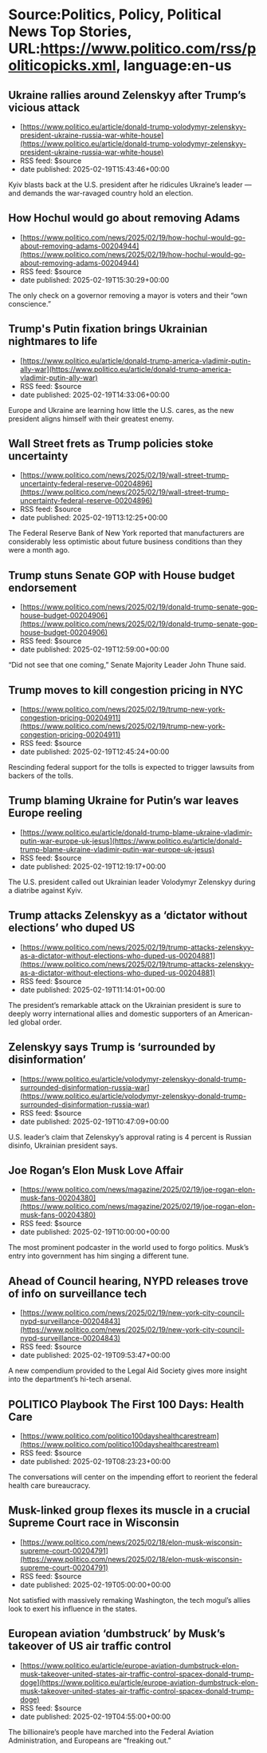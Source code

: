 # Source:Politics, Policy, Political News Top Stories, URL:https://www.politico.com/rss/politicopicks.xml, language:en-us

## Ukraine rallies around Zelenskyy after Trump’s vicious attack
 - [https://www.politico.eu/article/donald-trump-volodymyr-zelenskyy-president-ukraine-russia-war-white-house](https://www.politico.eu/article/donald-trump-volodymyr-zelenskyy-president-ukraine-russia-war-white-house)
 - RSS feed: $source
 - date published: 2025-02-19T15:43:46+00:00

Kyiv blasts back at the U.S. president after he ridicules Ukraine’s leader — and demands the war-ravaged country hold an election.

## How Hochul would go about removing Adams
 - [https://www.politico.com/news/2025/02/19/how-hochul-would-go-about-removing-adams-00204944](https://www.politico.com/news/2025/02/19/how-hochul-would-go-about-removing-adams-00204944)
 - RSS feed: $source
 - date published: 2025-02-19T15:30:29+00:00

The only check on a governor removing a mayor is voters and their “own conscience.”

## Trump's Putin fixation brings Ukrainian nightmares to life
 - [https://www.politico.eu/article/donald-trump-america-vladimir-putin-ally-war](https://www.politico.eu/article/donald-trump-america-vladimir-putin-ally-war)
 - RSS feed: $source
 - date published: 2025-02-19T14:33:06+00:00

Europe and Ukraine are learning how little the U.S. cares, as the new president aligns himself with their greatest enemy.

## Wall Street frets as Trump policies stoke uncertainty
 - [https://www.politico.com/news/2025/02/19/wall-street-trump-uncertainty-federal-reserve-00204896](https://www.politico.com/news/2025/02/19/wall-street-trump-uncertainty-federal-reserve-00204896)
 - RSS feed: $source
 - date published: 2025-02-19T13:12:25+00:00

The Federal Reserve Bank of New York reported that manufacturers are considerably less optimistic about future business conditions than they were a month ago.

## Trump stuns Senate GOP with House budget endorsement
 - [https://www.politico.com/news/2025/02/19/donald-trump-senate-gop-house-budget-00204906](https://www.politico.com/news/2025/02/19/donald-trump-senate-gop-house-budget-00204906)
 - RSS feed: $source
 - date published: 2025-02-19T12:59:00+00:00

“Did not see that one coming,” Senate Majority Leader John Thune said.

## Trump moves to kill congestion pricing in NYC
 - [https://www.politico.com/news/2025/02/19/trump-new-york-congestion-pricing-00204911](https://www.politico.com/news/2025/02/19/trump-new-york-congestion-pricing-00204911)
 - RSS feed: $source
 - date published: 2025-02-19T12:45:24+00:00

Rescinding federal support for the tolls is expected to trigger lawsuits from backers of the tolls.

## Trump blaming Ukraine for Putin’s war leaves Europe reeling
 - [https://www.politico.eu/article/donald-trump-blame-ukraine-vladimir-putin-war-europe-uk-jesus](https://www.politico.eu/article/donald-trump-blame-ukraine-vladimir-putin-war-europe-uk-jesus)
 - RSS feed: $source
 - date published: 2025-02-19T12:19:17+00:00

The U.S. president called out Ukrainian leader Volodymyr Zelenskyy during a diatribe against Kyiv.

## Trump attacks Zelenskyy as a ‘dictator without elections’ who duped US
 - [https://www.politico.com/news/2025/02/19/trump-attacks-zelenskyy-as-a-dictator-without-elections-who-duped-us-00204881](https://www.politico.com/news/2025/02/19/trump-attacks-zelenskyy-as-a-dictator-without-elections-who-duped-us-00204881)
 - RSS feed: $source
 - date published: 2025-02-19T11:14:01+00:00

The president’s remarkable attack on the Ukrainian president is sure to deeply worry international allies and domestic supporters of an American-led global order.

## Zelenskyy says Trump is ‘surrounded by disinformation’
 - [https://www.politico.eu/article/volodymyr-zelenskyy-donald-trump-surrounded-disinformation-russia-war](https://www.politico.eu/article/volodymyr-zelenskyy-donald-trump-surrounded-disinformation-russia-war)
 - RSS feed: $source
 - date published: 2025-02-19T10:47:09+00:00

U.S. leader’s claim that Zelenskyy’s approval rating is 4 percent is Russian disinfo, Ukrainian president says.

## Joe Rogan’s Elon Musk Love Affair
 - [https://www.politico.com/news/magazine/2025/02/19/joe-rogan-elon-musk-fans-00204380](https://www.politico.com/news/magazine/2025/02/19/joe-rogan-elon-musk-fans-00204380)
 - RSS feed: $source
 - date published: 2025-02-19T10:00:00+00:00

The most prominent podcaster in the world used to forgo politics. Musk’s entry into government has him singing a different tune.

## Ahead of Council hearing, NYPD releases trove of info on surveillance tech
 - [https://www.politico.com/news/2025/02/19/new-york-city-council-nypd-surveillance-00204843](https://www.politico.com/news/2025/02/19/new-york-city-council-nypd-surveillance-00204843)
 - RSS feed: $source
 - date published: 2025-02-19T09:53:47+00:00

A new compendium provided to the Legal Aid Society gives more insight into the department’s hi-tech arsenal.

## POLITICO Playbook The First 100 Days: Health Care
 - [https://www.politico.com/politico100dayshealthcarestream](https://www.politico.com/politico100dayshealthcarestream)
 - RSS feed: $source
 - date published: 2025-02-19T08:23:23+00:00

The conversations will center on the impending effort to reorient the federal health care bureaucracy.

## Musk-linked group flexes its muscle in a crucial Supreme Court race in Wisconsin
 - [https://www.politico.com/news/2025/02/18/elon-musk-wisconsin-supreme-court-00204791](https://www.politico.com/news/2025/02/18/elon-musk-wisconsin-supreme-court-00204791)
 - RSS feed: $source
 - date published: 2025-02-19T05:00:00+00:00

Not satisfied with massively remaking Washington, the tech mogul’s allies look to exert his influence in the states.

## European aviation ‘dumbstruck’ by Musk’s takeover of US air traffic control
 - [https://www.politico.eu/article/europe-aviation-dumbstruck-elon-musk-takeover-united-states-air-traffic-control-spacex-donald-trump-doge](https://www.politico.eu/article/europe-aviation-dumbstruck-elon-musk-takeover-united-states-air-traffic-control-spacex-donald-trump-doge)
 - RSS feed: $source
 - date published: 2025-02-19T04:55:00+00:00

The billionaire’s people have marched into the Federal Aviation Administration, and Europeans are “freaking out.”

